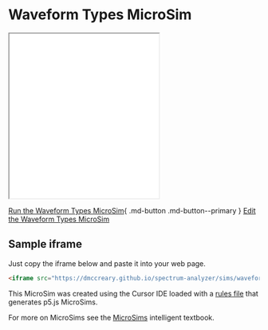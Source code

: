 # Waveform Types MicroSim

<iframe src="main.html" height="330px" scrolling="no"></iframe>

<!--
![Image Name](./image.png){ width="400" }
-->

[Run the Waveform Types MicroSim](main.html){ .md-button .md-button--primary }
[Edit the Waveform Types MicroSim](https://editor.p5js.org/dmccreary/sketches/44a6QR2c6)

## Sample iframe

Just copy the iframe below and paste it into your web page.

```html
<iframe src="https://dmccreary.github.io/spectrum-analyzer/sims/waveform-types/main.html" height="350"  scrolling="no"></iframe>
```

This MicroSim was created using the Cursor IDE loaded with a [rules file](https://dmccreary.github.io/microsims/rules/standard-rules/) that generates p5.js MicroSims.

For more on MicroSims see the [MicroSims](https://dmccreary.github.io/microsims/) intelligent textbook.